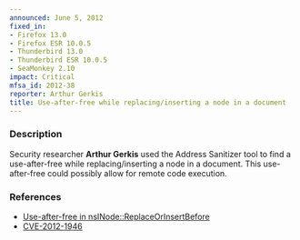 ```yaml
---
announced: June 5, 2012
fixed_in:
- Firefox 13.0
- Firefox ESR 10.0.5
- Thunderbird 13.0
- Thunderbird ESR 10.0.5
- SeaMonkey 2.10
impact: Critical
mfsa_id: 2012-38
reporter: Arthur Gerkis
title: Use-after-free while replacing/inserting a node in a document
---
```


<h3>Description</h3>

<p>Security researcher <strong>Arthur Gerkis</strong> used the Address Sanitizer
tool to find a use-after-free while replacing/inserting a node in a document.
This use-after-free could possibly allow for remote code execution.
</p>


<h3>References</h3>

<ul>
  <li><a href="https://bugzilla.mozilla.org/show_bug.cgi?id=750109">
      Use-after-free in nsINode::ReplaceOrInsertBefore</a></li>
  <li><a href="http://cve.mitre.org/cgi-bin/cvename.cgi?name=CVE-2012-1946" class="ex-ref">CVE-2012-1946</a></li>
</ul>




